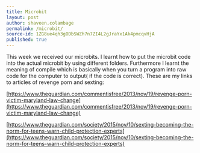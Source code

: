 ```yaml
---
title: Microbit
layout: post
author: shaveen.colambage
permalink: /microbit/
source-id: 1ZG8ue4qh3gODbSWZh7n7ZI4L2gJraYx1Ak4pmcqvHjA
published: true
---
```

This week we received our microbits. I learnt how to put the microbit code into the actual microbit by using different folders. Furthermore I learnt the meaning of compile which is basically when you turn a program into raw code for the computer to output( if the code is correct). These are my links to articles of revenge porn and sexting: 

[https://www.theguardian.com/commentisfree/2013/nov/19/revenge-porn-victim-maryland-law-change](https://www.theguardian.com/commentisfree/2013/nov/19/revenge-porn-victim-maryland-law-change)

[https://www.theguardian.com/society/2015/nov/10/sexting-becoming-the-norm-for-teens-warn-child-protection-experts](https://www.theguardian.com/society/2015/nov/10/sexting-becoming-the-norm-for-teens-warn-child-protection-experts) 

